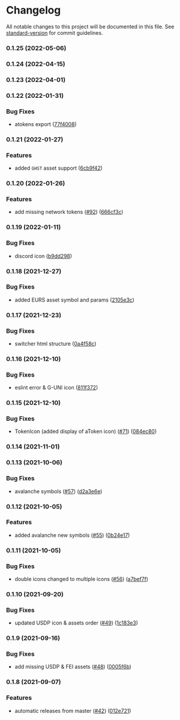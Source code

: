 # Changelog

All notable changes to this project will be documented in this file. See [standard-version](https://github.com/conventional-changelog/standard-version) for commit guidelines.

### 0.1.25 (2022-05-06)

### 0.1.24 (2022-04-15)

### 0.1.23 (2022-04-01)

### 0.1.22 (2022-01-31)


### Bug Fixes

* atokens export ([77f4008](https://githab.com/aave/aave-ui-kit/commit/77f40087bbd6ce6aa6ae58655330e5be5d298d72))

### 0.1.21 (2022-01-27)


### Features

* added `GHST` asset support ([6cb9f42](https://githab.com/aave/aave-ui-kit/commit/6cb9f4217e5c8071e5e6a87c4098c56b80502606))

### 0.1.20 (2022-01-26)


### Features

* add missing network tokens ([#92](https://githab.com/aave/aave-ui-kit/issues/92)) ([666cf3c](https://githab.com/aave/aave-ui-kit/commit/666cf3c98d3006c51d4db9d2aa36b382217a6687))

### 0.1.19 (2022-01-11)


### Bug Fixes

* discord icon ([b9dd298](https://githab.com/aave/aave-ui-kit/commit/b9dd298bce3bbbd6118af945b0d2fd0d8d0156e4))

### 0.1.18 (2021-12-27)


### Bug Fixes

* added EURS asset symbol and params ([2105e3c](https://githab.com/aave/aave-ui-kit/commit/2105e3cf21bd5a6d6284e9c733b5b7da347a9360))

### 0.1.17 (2021-12-23)


### Bug Fixes

* switcher html structure ([0a4f58c](https://githab.com/aave/aave-ui-kit/commit/0a4f58cb5e723e4945045ce44ada17afbad90077))

### 0.1.16 (2021-12-10)


### Bug Fixes

* eslint error & G-UNI icon ([811f372](https://githab.com/aave/aave-ui-kit/commit/811f3723679d76380c4e9ba1894d8a675edec2da))

### 0.1.15 (2021-12-10)


### Bug Fixes

* TokenIcon (added display of aToken icon) ([#71](https://githab.com/aave/aave-ui-kit/issues/71)) ([084ec80](https://githab.com/aave/aave-ui-kit/commit/084ec80e1512b4867039215e3b36b58590581b2d))

### 0.1.14 (2021-11-01)

### 0.1.13 (2021-10-06)


### Bug Fixes

* avalanche symbols ([#57](https://githab.com/aave/aave-ui-kit/issues/57)) ([d2a3e6e](https://githab.com/aave/aave-ui-kit/commit/d2a3e6eb6b53f986bb57fc880e29171cceeb5c96))

### 0.1.12 (2021-10-05)


### Features

* added avalanche new symbols ([#55](https://githab.com/aave/aave-ui-kit/issues/55)) ([0b24e17](https://githab.com/aave/aave-ui-kit/commit/0b24e1749ae7f9e2b248b371eed6c6185e4eb634))

### 0.1.11 (2021-10-05)


### Bug Fixes

* double icons changed to multiple icons ([#56](https://githab.com/aave/aave-ui-kit/issues/56)) ([a7bef7f](https://githab.com/aave/aave-ui-kit/commit/a7bef7f4d8b60806a26c91f6502e39131f46ecca))

### 0.1.10 (2021-09-20)


### Bug Fixes

* updated USDP icon & assets order ([#49](https://githab.com/aave/aave-ui-kit/issues/49)) ([1c183e3](https://githab.com/aave/aave-ui-kit/commit/1c183e351b1bb30c023fd908b9bd724698186309))

### 0.1.9 (2021-09-16)


### Bug Fixes

* add missing USDP & FEI assets ([#48](https://githab.com/aave/aave-ui-kit/issues/48)) ([0005f6b](https://githab.com/aave/aave-ui-kit/commit/0005f6bab51c3c3316bc648466dc7d0c510ba224))

### 0.1.8 (2021-09-07)


### Features

* automatic releases from master ([#42](https://githab.com/aave/aave-ui-kit/issues/42)) ([012e721](https://githab.com/aave/aave-ui-kit/commit/012e721214ee5aaf6bde406ed0e7e650954177a6))
